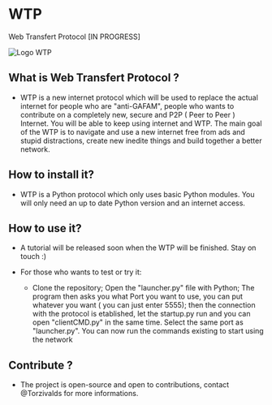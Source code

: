 # WTP

Web Transfert Protocol [IN PROGRESS]

   ![Logo WTP](https://static.myrasp.fr/WTP/logo.png)


## What is Web Transfert Protocol ? 

  - WTP is a new internet protocol which will be used to replace the actual internet for people who are "anti-GAFAM", 
people who wants to contribute on a completely new, secure and P2P ( Peer to Peer ) Internet. You will be able to keep using internet and WTP. 
The main goal of the WTP is to navigate and use a new internet free from ads and stupid distractions, create new inedite things and build together a better network.
  
  
## How to install it? 

  - WTP is a Python protocol which only uses basic Python modules.
  You will only need an up to date Python version and an internet access.
  
## How to use it? 

  - A tutorial will be released soon when the WTP will be finished. 
   Stay on touch :) 

  - For those who wants to test or try it: 
    - Clone the repository; Open the "launcher.py" file with Python;
    The program then asks you what Port you want to use, you can put whatever you want ( you can just enter 5555);
    then the connection with the protocol is etablished, let the startup.py run and you can open "clientCMD.py" in the same time. Select the same port as "launcher.py".
    You can now run the commands existing to start using the network 
    
## Contribute ? 

  - The project is open-source and open to contributions, contact @Torzivalds for more informations.
  
  
 
  


